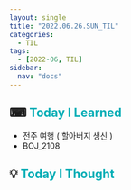 ```yaml
---
layout: single
title: "2022.06.26.SUN_TIL"
categories:
  - TIL
tags:
  - [2022-06, TIL]
sidebar:
  nav: "docs"
---
```


## ⌨ <a style="color:#00adb5">Today I Learned</a>

- 전주 여행 ( 할아버지 생신 )
- BOJ_2108

## 💡 <a style="color:#00adb5">Today I Thought</a>
